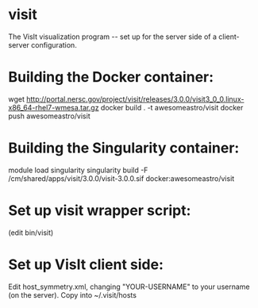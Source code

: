 # visit
The VisIt visualization program -- set up for the server side of a client-server configuration.

# Building the Docker container:

wget http://portal.nersc.gov/project/visit/releases/3.0.0/visit3_0_0.linux-x86_64-rhel7-wmesa.tar.gz
docker build . -t awesomeastro/visit
docker push awesomeastro/visit

# Building the Singularity container:

module load singularity
singularity build -F /cm/shared/apps/visit/3.0.0/visit-3.0.0.sif docker:awesomeastro/visit

# Set up visit wrapper script:

(edit bin/visit)

# Set up VisIt client side:

Edit host_symmetry.xml, changing "YOUR-USERNAME" to your username (on the server).
Copy into ~/.visit/hosts


